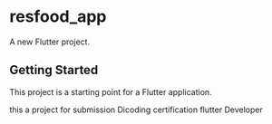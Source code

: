 # resfood_app

A new Flutter project.

## Getting Started

This project is a starting point for a Flutter application.

this a project for submission Dicoding certification flutter Developer
